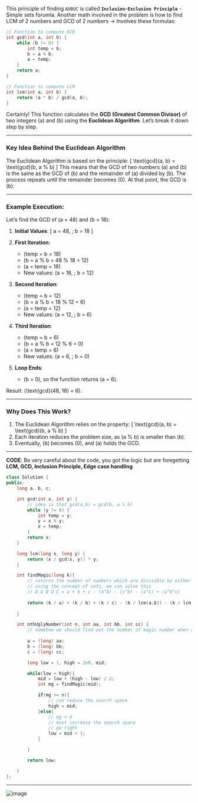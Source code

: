 This principle of finding `AUBUC` is called **`Inclusion-Exclusion Principle`** - Simple sets forumla.
Another math involved in the problem is how to find LCM of 2 numbers and GCD of 2 numbers -> Involves these formulas: 
```c++
// Function to compute GCD
int gcd(int a, int b) {
    while (b != 0) {
        int temp = b;
        b = a % b;
        a = temp;
    }
    return a;
}

// Function to compute LCM
int lcm(int a, int b) {
    return (a * b) / gcd(a, b);
}
```
Certainly! This function calculates the **GCD (Greatest Common Divisor)** of two integers \(a\) and \(b\) using the **Euclidean Algorithm**. Let’s break it down step by step.

---

### **Key Idea Behind the Euclidean Algorithm**

The Euclidean Algorithm is based on the principle:
\[
\text{gcd}(a, b) = \text{gcd}(b, a \% b)
\]
This means that the GCD of two numbers \(a\) and \(b\) is the same as the GCD of \(b\) and the remainder of \(a\) divided by \(b\). The process repeats until the remainder becomes \(0\). At that point, the GCD is \(b\).

---

### Example Execution:

Let’s find the GCD of \(a = 48\) and \(b = 18\):

1. **Initial Values**:
   \[
   a = 48, \; b = 18
   \]

2. **First Iteration**:
   - \(temp = b = 18\)
   - \(b = a \% b = 48 \% 18 = 12\)
   - \(a = temp = 18\)
   - New values: \(a = 18, \; b = 12\)

3. **Second Iteration**:
   - \(temp = b = 12\)
   - \(b = a \% b = 18 \% 12 = 6\)
   - \(a = temp = 12\)
   - New values: \(a = 12, \; b = 6\)

4. **Third Iteration**:
   - \(temp = b = 6\)
   - \(b = a \% b = 12 \% 6 = 0\)
   - \(a = temp = 6\)
   - New values: \(a = 6, \; b = 0\)

5. **Loop Ends**:
   - \(b = 0\), so the function returns \(a = 6\).

Result: \(\text{gcd}(48, 18) = 6\).

---

### Why Does This Work?
1. The Euclidean Algorithm relies on the property:
   \[
   \text{gcd}(a, b) = \text{gcd}(b, a \% b)
   \]
2. Each iteration reduces the problem size, as \(a \% b\) is smaller than \(b\).
3. Eventually, \(b\) becomes \(0\), and \(a\) holds the GCD.

---

**CODE**: 
Be very careful about the code, you got the logic but are foregetting **LCM, GCD, Inclusion Principle, Edge case handling**
```c++
class Solution {
public:
    long a, b, c;

    int gcd(int x, int y) {
        // idea is that gcd(a,b) = gcd(b, a % b)
        while (y != 0) {
            int temp = y;
            y = x % y;
            x = temp;
        }
        return x;
    }

    long lcm(long x, long y) {
        return (x / gcd(x, y)) * y;
    }

    int findMagic(long k){
        // returns the number of numbers which are divisible by either a or b or c
        // using the concept of sets, we can solve this
        // A U B U C = a + b + c - (a^b) - (c^b) - (a^c) + (a^b^c)
        
        return (k / a) + (k / b) + (k / c) - (k / lcm(a,b)) - (k / lcm(a,c)) - (k / lcm(b,c)) + (k / lcm(lcm(a,c),b));
        
    }

    int nthUglyNumber(int n, int aa, int bb, int cc) {
        // somehow we should find out the number of magic number when a,b,c are provided. 
        
        a = (long) aa;
        b = (long) bb;
        c = (long) cc;

        long low = 1, high = 2e9, mid;

        while(low < high){
            mid = low + (high - low) / 2;
            int mg = findMagic(mid);

            if(mg >= n){
                // can reduce the search space
                high = mid;
            }else{
                // mg < n
                // must increase the search space
                // go right
                low = mid + 1; 
            }

        }

        return low;

    }
};
```

---

![image](https://github.com/user-attachments/assets/d4bd0164-6ad3-4356-aafc-8892c9ebfd77)
